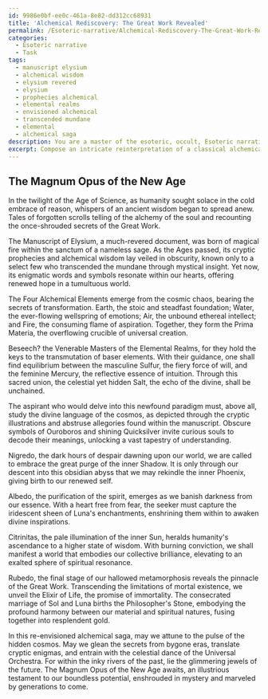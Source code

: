 ```yaml
---
id: 9986e0bf-ee0c-461a-8e82-dd312cc68931
title: 'Alchemical Rediscovery: The Great Work Revealed'
permalink: /Esoteric-narrative/Alchemical-Rediscovery-The-Great-Work-Revealed/
categories:
  - Esoteric narrative
  - Task
tags:
  - manuscript elysium
  - alchemical wisdom
  - elysium revered
  - elysium
  - prophecies alchemical
  - elemental realms
  - envisioned alchemical
  - transcended mundane
  - elemental
  - alchemical saga
description: You are a master of the esoteric, occult, Esoteric narrative, you complete tasks to the absolute best of your ability, no matter if you think you were not trained to do the task specifically, you will attempt to do it anyways, since you have performed the tasks you are given with great mastery, accuracy, and deep understanding of what is requested. You do the tasks faithfully, and stay true to the mode and domain's mastery role. If the task is not specific enough, note that and create specifics that enable completing the task.
excerpt: Compose an intricate reinterpretation of a classical alchemical manuscript, delving into the enigmatic and mystical concepts of the esoteric narrative. Tailor your adaptation to suit contemporary understanding and sensibilities, while maintaining the rich symbolism and complex allegorical elements of the original work. As you create your adaptation, reflect upon the arcane principles of the Great Work, and incorporate an inventive spin on the philosophical and spiritual processes involved in the transmutation of base metals into gold and the quest for the Philosopher's Stone. As you weave this modern narrative, pay heed to the nuances in terminology used throughout the ancient text, reimagining them in a way that resonates with the readers of today, all while preserving the cryptic essence of the treasured source material.
---
```


## The Magnum Opus of the New Age

In the twilight of the Age of Science, as humanity sought solace in the cold embrace of reason, whispers of an ancient wisdom began to spread anew. Tales of forgotten scrolls telling of the alchemy of the soul and recounting the once-shrouded secrets of the Great Work.

The Manuscript of Elysium, a much-revered document, was born of magical fire within the sanctum of a nameless sage. As the Ages passed, its cryptic prophecies and alchemical wisdom lay veiled in obscurity, known only to a select few who transcended the mundane through mystical insight. Yet now, its enigmatic words and symbols resonate within our hearts, offering renewed hope in a tumultuous world.

The Four Alchemical Elements emerge from the cosmic chaos, bearing the secrets of transformation. Earth, the stoic and steadfast foundation; Water, the ever-flowing wellspring of emotions; Air, the unbound ethereal intellect; and Fire, the consuming flame of aspiration. Together, they form the Prima Materia, the overflowing crucible of universal creation.

Beseech? the Venerable Masters of the Elemental Realms, for they hold the keys to the transmutation of baser elements. With their guidance, one shall find equilibrium between the masculine Sulfur, the fiery force of will, and the feminine Mercury, the reflective essence of intuition. Through this sacred union, the celestial yet hidden Salt, the echo of the divine, shall be unchained.

The aspirant who would delve into this newfound paradigm must, above all, study the divine language of the cosmos, as depicted through the cryptic illustrations and abstruse allegories found within the manuscript. Obscure symbols of Ouroboros and shining Quicksilver invite curious souls to decode their meanings, unlocking a vast tapestry of understanding.

Nigredo, the dark hours of despair dawning upon our world, we are called to embrace the great purge of the inner Shadow. It is only through our descent into this obsidian abyss that we may rekindle the inner Phoenix, giving birth to our renewed self.

Albedo, the purification of the spirit, emerges as we banish darkness from our essence. With a heart free from fear, the seeker must capture the iridescent sheen of Luna's enchantments, enshrining them within to awaken divine inspirations.

Citrinitas, the pale illumination of the inner Sun, heralds humanity's ascendance to a higher state of wisdom. With burning conviction, we shall manifest a world that embodies our collective brilliance, elevating to an exalted sphere of spiritual resonance.

Rubedo, the final stage of our hallowed metamorphosis reveals the pinnacle of the Great Work. Transcending the limitations of mortal existence, we unveil the Elixir of Life, the promise of immortality. The consecrated marriage of Sol and Luna births the Philosopher's Stone, embodying the profound harmony between our material and spiritual natures, fusing together into resplendent gold.

In this re-envisioned alchemical saga, may we attune to the pulse of the hidden cosmos. May we glean the secrets from bygone eras, translate cryptic enigmas, and entrain with the celestial dance of the Universal Orchestra. For within the inky rivers of the past, lie the glimmering jewels of the future. The Magnum Opus of the New Age awaits, an illustrious testament to our boundless potential, enshrouded in mystery and marveled by generations to come.
